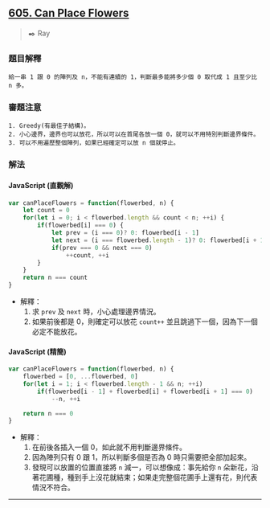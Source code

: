 
## [605. Can Place Flowers](https://leetcode.com/problems/can-place-flowers/)
> :black_nib: Ray
### 題目解釋
	給一串 1 跟 0 的陣列及 n，不能有連續的 1，判斷最多能將多少個 0 取代成 1 且至少比 n 多。
### 審題注意
    1. Greedy(有最佳子結構)。
    2. 小心邊界，邊界也可以放花，所以可以在首尾各放一個 0，就可以不用特別判斷邊界條件。
    3. 可以不用遍歷整個陣列，如果已經確定可以放 n 個就停止。
### 解法
#### JavaScript (直觀解)
```javascript
var canPlaceFlowers = function(flowerbed, n) {
    let count = 0
    for(let i = 0; i < flowerbed.length && count < n; ++i) {
        if(flowerbed[i] === 0) {
            let prev = (i === 0)? 0: flowerbed[i - 1]
            let next = (i === flowerbed.length - 1)? 0: flowerbed[i + 1]
            if(prev === 0 && next === 0)
                ++count, ++i
        }
    }
    return n === count
}
```
- 解釋：
	1. 求 `prev` 及 `next` 時，小心處理邊界情況。
	2. 如果前後都是 0，則確定可以放花 `count++` 並且跳過下一個，因為下一個必定不能放花。
#### JavaScript (精簡)
```javascript
var canPlaceFlowers = function(flowerbed, n) {
    flowerbed = [0, ...flowerbed, 0]
    for(let i = 1; i < flowerbed.length - 1 && n; ++i) 
        if(flowerbed[i - 1] + flowerbed[i] + flowerbed[i + 1] === 0)
            --n, ++i

    return n === 0
}
```
- 解釋：
	1. 在前後各插入一個 0，如此就不用判斷邊界條件。
	2. 因為陣列只有 0 跟 1，所以判斷多個是否為 0 時只需要把全部加起來。
	3. 發現可以放置的位置直接將 `n` 減一，可以想像成：事先給你 `n` 朵新花，沿著花圃種，種到手上沒花就結束；如果走完整個花圃手上還有花，則代表情況不符合。
---
